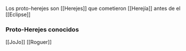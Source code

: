Los proto-herejes son [[Herejes]] que cometieron [[Herejía]] antes de el [[Eclipse]]
### Proto-Herejes conocidos
[[JoJo]]
[[Roguer]]